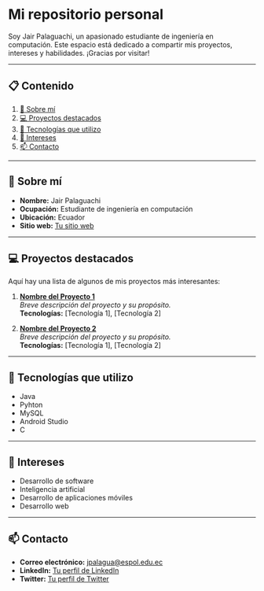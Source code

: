 # Mi repositorio personal

Soy Jair Palaguachi, un apasionado estudiante de ingeniería en computación. Este espacio está dedicado a compartir mis proyectos, intereses y habilidades. ¡Gracias por visitar!

---

## 📋 Contenido
1. [👤 Sobre mí](#-sobre-mí)
2. [💻 Proyectos destacados](#-proyectos-destacados)
3. [🚀 Tecnologías que utilizo](#-tecnologías-que-utilizo)
4. [🎯 Intereses](#-intereses)
5. [📫 Contacto](#-contacto)

---

## 👤 Sobre mí
- **Nombre:** Jair Palaguachi
- **Ocupación:** Estudiante de ingeniería en computación
- **Ubicación:** Ecuador
- **Sitio web:** [Tu sitio web](#)

---

## 💻 Proyectos destacados
Aquí hay una lista de algunos de mis proyectos más interesantes:

1. **[Nombre del Proyecto 1](#)**  
   _Breve descripción del proyecto y su propósito._  
   **Tecnologías:** [Tecnología 1], [Tecnología 2]

2. **[Nombre del Proyecto 2](#)**  
   _Breve descripción del proyecto y su propósito._  
   **Tecnologías:** [Tecnología 1], [Tecnología 2]

---

## 🚀 Tecnologías que utilizo
- Java
- Pyhton
- MySQL
- Android Studio
- C

---

## 🎯 Intereses
-  Desarrollo de software
-  Inteligencia artificial
-  Desarrollo de aplicaciones móviles
-  Desarrollo web


---

## 📫 Contacto
- **Correo electrónico:** [jpalagua@espol.edu.ec](jpalagua@espol.edu.ec)
- **LinkedIn:** [Tu perfil de LinkedIn](#)
- **Twitter:** [Tu perfil de Twitter](#)
